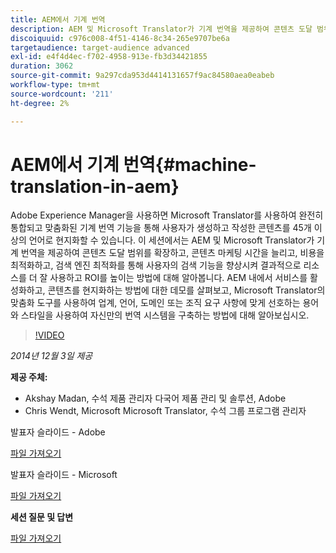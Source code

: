 ```yaml
---
title: AEM에서 기계 번역
description: AEM 및 Microsoft Translator가 기계 번역을 제공하여 콘텐츠 도달 범위를 확장하고, 콘텐츠 마케팅 시간을 늘리고, 비용을 최적화하고, 검색 엔진 최적화를 통해 사용자의 검색 기능을 향상시켜 결과적으로 리소스를 더 잘 사용하고 ROI를 높이는 방법을 알아봅니다.
discoiquuid: c976c008-4f51-4146-8c34-265e9707be6a
targetaudience: target-audience advanced
exl-id: e4f4d4ec-f702-4958-913e-fb3d34421855
duration: 3062
source-git-commit: 9a297cda953d4414131657f9ac84580aea0eabeb
workflow-type: tm+mt
source-wordcount: '211'
ht-degree: 2%

---
```


# AEM에서 기계 번역{#machine-translation-in-aem}

Adobe Experience Manager을 사용하면 Microsoft Translator를 사용하여 완전히 통합되고 맞춤화된 기계 번역 기능을 통해 사용자가 생성하고 작성한 콘텐츠를 45개 이상의 언어로 현지화할 수 있습니다. 이 세션에서는 AEM 및 Microsoft Translator가 기계 번역을 제공하여 콘텐츠 도달 범위를 확장하고, 콘텐츠 마케팅 시간을 늘리고, 비용을 최적화하고, 검색 엔진 최적화를 통해 사용자의 검색 기능을 향상시켜 결과적으로 리소스를 더 잘 사용하고 ROI를 높이는 방법에 대해 알아봅니다. AEM 내에서 서비스를 활성화하고, 콘텐츠를 현지화하는 방법에 대한 데모를 살펴보고, Microsoft Translator의 맞춤화 도구를 사용하여 업계, 언어, 도메인 또는 조직 요구 사항에 맞게 선호하는 용어와 스타일을 사용하여 자신만의 번역 시스템을 구축하는 방법에 대해 알아보십시오.

>[!VIDEO](https://video.tv.adobe.com/v/19383/?quality=9)

*2014년 12월 3일 제공*

**제공 주체:**

* Akshay Madan, 수석 제품 관리자 다국어 제품 관리 및 솔루션, Adobe
* Chris Wendt, Microsoft Microsoft Translator, 수석 그룹 프로그램 관리자

발표자 슬라이드 - Adobe

[파일 가져오기](assets/aem-gems-machine-translation-12-03-14.pdf)

발표자 슬라이드 - Microsoft

[파일 가져오기](assets/adobe-microsoft-gems-12-03-14.pdf)

**세션 질문 및 답변**

[파일 가져오기](assets/q-a-machine-translation-12-3-14.pdf)
<!--
[Get back to the Overview](https://helpx.adobe.com/experience-manager/kt/eseminars/gems/aem-index.html)
-->
